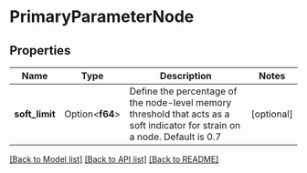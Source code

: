 # PrimaryParameterNode

## Properties

Name | Type | Description | Notes
------------ | ------------- | ------------- | -------------
**soft_limit** | Option<**f64**> | Define the percentage of the node-level memory threshold that acts as a soft indicator for strain on a node. Default is 0.7 | [optional]

[[Back to Model list]](../README.md#documentation-for-models) [[Back to API list]](../README.md#documentation-for-api-endpoints) [[Back to README]](../README.md)


